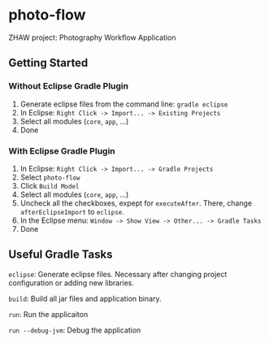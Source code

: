 # photo-flow
ZHAW project: Photography Workflow Application

## Getting Started

### Without Eclipse Gradle Plugin

1. Generate eclipse files from the command line: `gradle eclipse`
2. In Eclipse: `Right Click -> Import... -> Existing Projects`
3. Select all modules (`core`, `app`, ...)
3. Done

### With Eclipse Gradle Plugin
1. In Eclipse: `Right Click -> Import... -> Gradle Projects`
2. Select `photo-flow`
3. Click `Build Model`
4. Select all modules (`core`, `app`, ...)
5. Uncheck all the checkboxes, expept for `executeAfter`. There, change `afterEclipseImport` to `eclipse`.
6. In the Eclipse menu: `Window -> Show View -> Other... -> Gradle Tasks`
7. Done

## Useful Gradle Tasks

`eclipse`: Generate eclipse files. Necessary after changing project configuration or adding new libraries.

`build`: Build all jar files and application binary.

`run`: Run the applicaiton

`run --debug-jvm`: Debug the application

